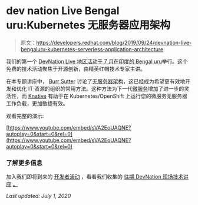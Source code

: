 # dev nation Live Bengal uru:Kubernetes 无服务器应用架构

> 原文：<https://developers.redhat.com/blog/2019/09/24/devnation-live-bengaluru-kubernetes-serverless-application-architecture>

我们的第一个 [DevNation Live 地区活动于 7 月在印度的 Bengal uru](https://developers.redhat.com/devnationlive-india/)举行。这个免费的技术活动聚焦于开源创新，由精英红帽技术专家主讲。

在本专题讲座中， [Burr Sutter](https://developers.redhat.com/blog/author/burrsutter/) 讨论了[无服务器架构](https://developers.redhat.com/topics/serverless-architecture/)，这已经成为希望更有效地开发和优化 IT 资源的组织的常用方法。这种方法为下一代[微服务](https://developers.redhat.com/topics/microservices/)增加了进一步的灵活性，而 [Knative](https://developers.redhat.com/topics/knative/) 有助于在 Kubernetes/OpenShift 上运行您的微服务无服务器工作负载，更加敏捷有效。

观看完整的演示:

[https://www.youtube.com/embed/sVA2EoUAQNE?autoplay=0&start=0&rel=0](https://www.youtube.com/embed/sVA2EoUAQNE?autoplay=0&start=0&rel=0)

### **了解更多信息**

加入我们即将到来的 [开发者活动](https://developers.redhat.com/events/) ，看看我们收集的 [往期 DevNation 现场技术讲座](https://developers.redhat.com/devnation/?page=0) [。](https://developers.redhat.com/events/)

*Last updated: July 1, 2020*